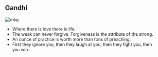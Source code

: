## Gandhi

![mkg](https://upload.wikimedia.org/wikipedia/commons/thumb/7/7a/Mahatma-Gandhi%2C_studio%2C_1931.jpg/1280px-Mahatma-Gandhi%2C_studio%2C_1931.jpg)

- Where there is love there is life.
- The weak can never forgive. Forgiveness is the attribute of the strong. 
- An ounce of practice is worth more than tons of preaching. 
- First they ignore you, then they laugh at you, then they fight you, then you win.
